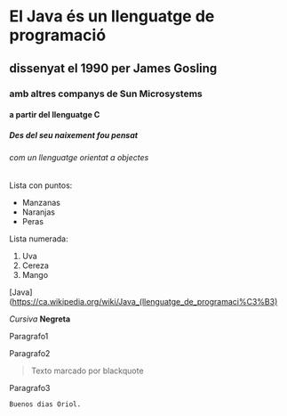 # El Java és un llenguatge de programació
## dissenyat el 1990 per James Gosling
### amb altres companys de Sun Microsystems
#### a partir del llenguatge C
##### Des del seu naixement fou pensat
###### com un llenguatge orientat a objectes

<p>Lista con puntos:</p>

<ul>
<li>Manzanas</li>
<li>Naranjas</li>
<li>Peras</li>
</ul>

<p>Lista numerada:</p>

<ol>
<li>Uva</li>
<li>Cereza</li>
<li>Mango</li>
</ol

[Java](https://ca.wikipedia.org/wiki/Java_(llenguatge_de_programaci%C3%B3)

_Cursiva_
**Negreta**

<P>Paragrafo1</p>

<p>Paragrafo2</p>

<blockquote> 
<p>Texto marcado por blackquote</p> 
</blockquote>

<p>Paragrafo3</p>


```
Buenos dias Oriol.
```

